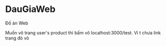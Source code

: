 # DauGiaWeb
Đồ án Web

Muốn vô trang user's product thì bấm vô localhost:3000/test. Vì t chưa link trang đó vô